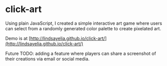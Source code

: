 # click-art

Using plain JavaScript, I created a simple interactive art game where users can select from a randomly generated color palette to create pixelated art.

Demo is at [http://lindsayelia.github.io/click-art/](http://lindsayelia.github.io/click-art/)

Future TODO: adding a feature where players can share a screenshot of their creations via email or social media.
